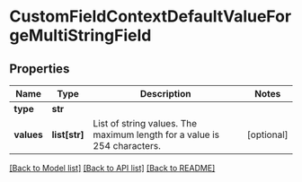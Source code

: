 # CustomFieldContextDefaultValueForgeMultiStringField

## Properties
Name | Type | Description | Notes
------------ | ------------- | ------------- | -------------
**type** | **str** |  | 
**values** | **list[str]** | List of string values. The maximum length for a value is 254 characters. | [optional] 

[[Back to Model list]](../README.md#documentation-for-models) [[Back to API list]](../README.md#documentation-for-api-endpoints) [[Back to README]](../README.md)

